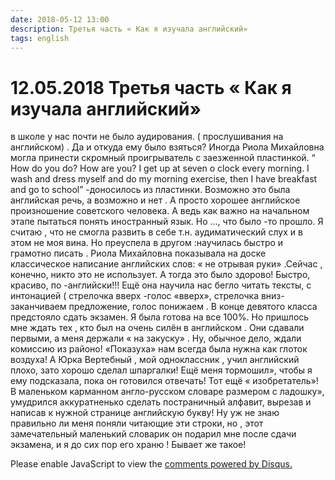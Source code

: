```yaml
---
date: 2018-05-12 13:00
description: Третья часть « Как я изучала английский»
tags: english
---
```

# 12.05.2018 Третья часть « Как я изучала английский»

в школе у нас почти не было аудирования. ( прослушивания на английском) . Да и откуда ему было взяться?  Иногда Риола Михайловна могла принести скромный проигрыватель с заезженной пластинкой. “ How do you do? Нow are you?  I get up at seven o clock every morning. I wash and dress  myself and do my morning exercise, then I have breakfast and go to school” -доносилось из пластинки. Возможно это была английская речь, а возможно и нет . А просто хорошее английское произношение советского человека. А ведь как важно на начальном этапе пытаться понять иностранный язык. Но ..., что было -то прошло. Я считаю , что не смогла развить в себе т.н. аудиматический  слух и в этом не моя вина. Но преуспела в другом :научилась быстро и грамотно писать . Риола Михайловна показывала на доске классическое написание английских слов: « не отрывая руки» .Сейчас , конечно, никто это не использует. А тогда это было здорово! Быстро, красиво, по -английски!!!  Ещё она научила нас бегло читать тексты, с интонацией ( стрелочка вверх -голос «вверх», стрелочка вниз-заканчиваем предложение, голос понижаем . В конце девятого класса предстояло сдать экзамен. Я была готова на все 100%. Но пришлось мне ждать тех , кто был на очень силён в английском . Они сдавали первыми, а меня держали « на закуску» . Ну, обычное дело, ждали комиссию из районо!  «Показуха» нам всегда была нужна как глоток воздуха! А Юрка Вертебный , мой одноклассник , учил английский плохо, зато хорошо сделал шпаргалки!   Ещё меня тормошил», чтобы я ему подсказала, пока он готовился  отвечать!  Тот ещё « изобретатель»! В маленьком карманном англо-русском словаре размером с ладошку», умудрился аккуратненько сделать постраничный алфавит, вырезав и написав к нужной странице английскую букву! Ну уж не знаю правильно ли меня поняли читающие эти строки, но , этот замечательный маленький словарик он подарил мне после сдачи экзамена, и я до сих пор его храню ! Бывает же такое!

<div id="disqus_thread"></div>
<script>
    /**
    *  RECOMMENDED CONFIGURATION VARIABLES: EDIT AND UNCOMMENT THE SECTION BELOW TO INSERT DYNAMIC VALUES FROM YOUR PLATFORM OR CMS.
    *  LEARN WHY DEFINING THESE VARIABLES IS IMPORTANT: https://disqus.com/admin/universalcode/#configuration-variables    */
    /*
    var disqus_config = function () {
    this.page.url = PAGE_URL;  // Replace PAGE_URL with your page's canonical URL variable
    this.page.identifier = PAGE_IDENTIFIER; // Replace PAGE_IDENTIFIER with your page's unique identifier variable
    };
    */
    (function() { // DON'T EDIT BELOW THIS LINE
    var d = document, s = d.createElement('script');
    s.src = 'https://irina-blog-1.disqus.com/embed.js';
    s.setAttribute('data-timestamp', +new Date());
    (d.head || d.body).appendChild(s);
    })();
</script>
<noscript>Please enable JavaScript to view the <a href="https://disqus.com/?ref_noscript">comments powered by Disqus.</a></noscript>
